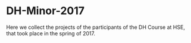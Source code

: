 # DH-Minor-2017
Here we collect the projects of the participants of the DH Course at HSE, that took place in the spring of 2017.
